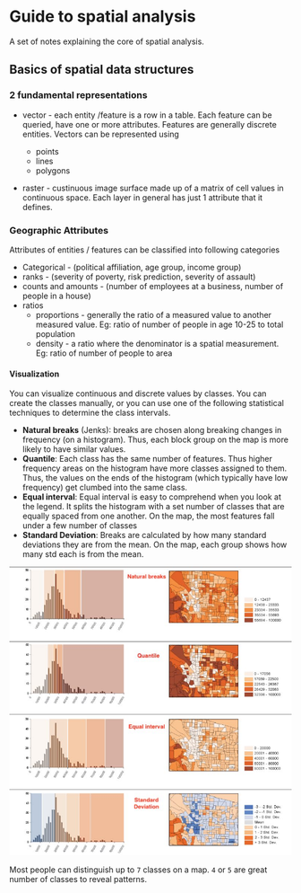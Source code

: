 # Guide to spatial analysis
A set of notes explaining the core of spatial analysis.

## Basics of spatial data structures
### 2 fundamental representations
 * vector - each entity /feature is a row in a table. Each feature can be queried, have one or more attributes. Features are generally discrete entities. Vectors can be represented using
   * points
   * lines
   * polygons

 * raster - custinuous image surface made up of a matrix of cell values in continuous space. Each layer in general has just 1 attribute that it defines.

### Geographic Attributes
Attributes of entities / features can be classified into following categories
 - Categorical - (political affiliation, age group, income group)
 - ranks - (severity of poverty, risk prediction, severity of assault)
 - counts and amounts - (number of employees at a business, number of people in a house)
 - ratios
   - proportions - generally the ratio of a measured value to another measured value. Eg: ratio of number of people in age 10-25 to total population
   - density - a ratio where the denominator is a spatial measurement. Eg: ratio of number of people to area

#### Visualization
You can visualize continuous and discrete values by classes. You can create the classes manually, or you can use one of the following statistical techniques to determine the class intervals.

 - **Natural breaks** (Jenks): breaks are chosen along breaking changes in frequency (on a histogram). Thus, each block group on the map is more likely to have similar values.
 - **Quantile**: Each class has the same number of features. Thus higher frequency areas on the histogram have more classes assigned to them. Thus, the values on the ends of the histogram (which typically have low frequency) get clumbed into the same class.
 - **Equal interval**: Equal interval is easy to comprehend when you look at the legend. It splits the histogram with a set number of classes that are equally spaced from one another. On the map, the most features fall under a few number of classes
 - **Standard Deviation**: Breaks are calculated by how many standard deviations they are from the mean. On the map, each group shows how many std each is from the mean.

![map classification schemes](../../img/map-classification-schemes.jpg)

Most people can distinguish up to `7` classes on a map. `4` or `5` are great number of classes to reveal patterns.
